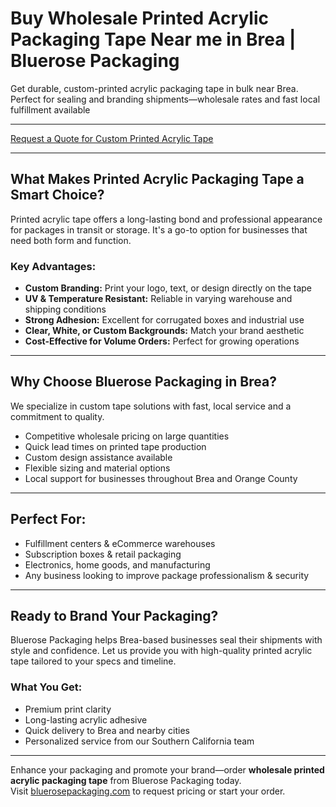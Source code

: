 # Buy Wholesale Printed Acrylic Packaging Tape Near me in Brea | Bluerose Packaging 

Get durable, custom-printed acrylic packaging tape in bulk near Brea. Perfect for sealing and branding shipments—wholesale rates and fast local fulfillment available

---

[Request a Quote for Custom Printed Acrylic Tape](https://www.bluerosepackaging.com/product/printed-acrylic-packaging-tape/)

---

## What Makes Printed Acrylic Packaging Tape a Smart Choice?

Printed acrylic tape offers a long-lasting bond and professional appearance for packages in transit or storage. It's a go-to option for businesses that need both form and function.

### Key Advantages:

- **Custom Branding:** Print your logo, text, or design directly on the tape  
- **UV & Temperature Resistant:** Reliable in varying warehouse and shipping conditions  
- **Strong Adhesion:** Excellent for corrugated boxes and industrial use  
- **Clear, White, or Custom Backgrounds:** Match your brand aesthetic  
- **Cost-Effective for Volume Orders:** Perfect for growing operations

---

## Why Choose Bluerose Packaging in Brea?

We specialize in custom tape solutions with fast, local service and a commitment to quality.

- Competitive wholesale pricing on large quantities  
- Quick lead times on printed tape production  
- Custom design assistance available  
- Flexible sizing and material options  
- Local support for businesses throughout Brea and Orange County

---

## Perfect For:

- Fulfillment centers & eCommerce warehouses  
- Subscription boxes & retail packaging  
- Electronics, home goods, and manufacturing  
- Any business looking to improve package professionalism & security

---

## Ready to Brand Your Packaging?

Bluerose Packaging helps Brea-based businesses seal their shipments with style and confidence. Let us provide you with high-quality printed acrylic tape tailored to your specs and timeline.

### What You Get:

- Premium print clarity  
- Long-lasting acrylic adhesive  
- Quick delivery to Brea and nearby cities  
- Personalized service from our Southern California team  

---

Enhance your packaging and promote your brand—order **wholesale printed acrylic packaging tape** from Bluerose Packaging today.  
Visit [bluerosepackaging.com](https://www.bluerosepackaging.com/product/printed-acrylic-packaging-tape/) to request pricing or start your order.

